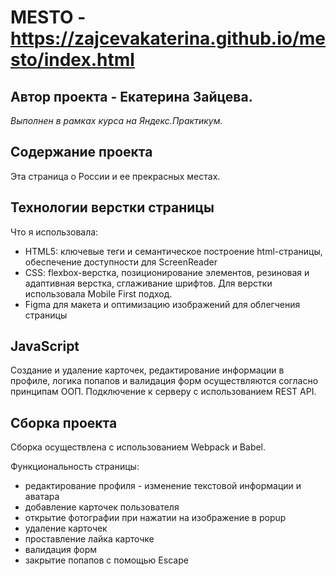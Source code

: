 # MESTO - https://zajcevakaterina.github.io/mesto/index.html
## Автор проекта - Екатерина Зайцева.
*Выполнен в рамках курса на Яндекс.Практикум.*

## Содержание проекта
Эта страница о России и ее прекрасных местах.

## Технологии верстки страницы
Что я использовала:
* HTML5: ключевые теги и семантическое построение html-страницы, обеспечение доступности для ScreenReader
* CSS: flexbox-верстка, позиционирование элементов, резиновая и адаптивная верстка, сглаживание шрифтов. Для верстки использовала Mobile First подход.
* Figma для макета и оптимизацию изображений для облегчения страницы

## JavaScript
Cоздание и удаление карточек, редактирование информации в профиле, логика попапов и валидация форм осуществляются согласно принципам ООП. Подключение к серверу с использованием REST API.

## Сборка проекта
Сборка осуществлена с использованием Webpack и Babel.

Функциональность страницы:
* редактирование профиля - изменение текстовой информации и аватара
* добавление карточек пользователя
* открытие фотографии при нажатии на изображение в popup
* удаление карточек
* проставление лайка карточке
* валидация форм
* закрытие попапов с помощью Escape
